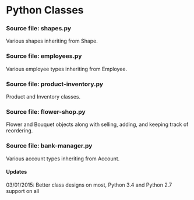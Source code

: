 # Python Classes

### Source file: shapes.py

Various shapes inheriting from Shape.

### Source file: employees.py

Various employee types inheriting from Employee.

### Source file: product-inventory.py

Product and Inventory classes.

### Source file: flower-shop.py

Flower and Bouquet objects along with selling, adding, and keeping track of reordering.

### Source file: bank-manager.py

Various account types inheriting from Account.

#### Updates

03/01/2015: Better class designs on most, Python 3.4 and Python 2.7 support on all